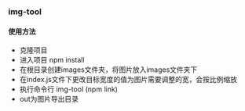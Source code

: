 ### img-tool

#### 使用方法

- 克隆项目
- 进入项目 npm install
- 在根目录创建images文件夹，将图片放入images文件夹下
- 在index.js文件下更改目标宽度的值为图片需要调整的宽，会按比例缩放
- 执行命令行 img-tool (npm link)
- out为图片导出目录
